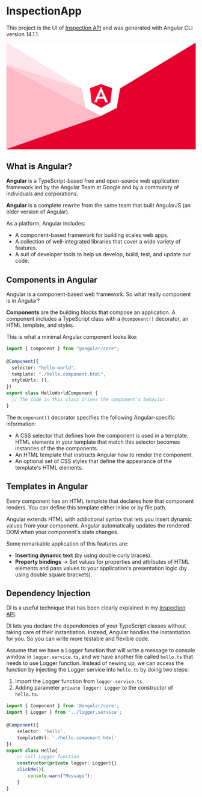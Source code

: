 # InspectionApp

This project is the UI of [Inspection API](https://github.com/khangthinh2401/inspection-api) and was generated with Angular CLI version 14.1.1.

![Angular image](./tutorial-images/angular.jpg)

## What is Angular?

**Angular** is a TypeScript-based free and open-source web application framework led by the Angular Team at Google and by a community of individuals and corporations.

**Angular** is a complete rewrite from the same team that built AngularJS (an older version of Angular).

As a platform, Angular includes:

- A component-based framework for building scales web apps.
- A collection of well-integrated libraries that cover a wide variety of features.
- A suit of developer tools to help us develop, build, test, and update our code.

## Components in Angular

Angular is a component-based web framework. So what really component is in Angular?

**Components** are the building blocks that compose an application. A component includes a TypeScript class with a `@component()` decorator, an HTML template, and styles.

This is what a minimal Angular component looks like:

```typescript
import { Component } from "@angular/core";

@Component({
  selector: "hello-world",
  template: "./hello.component.html",
  styleUrls: [],
})
export class HelloWorldComponent {
  // The code in this class drives the component's behavior.
}
```

The `@component()` decorator specifies the following Angular-specific information:

- A CSS selector that defines how the component is used in a template. HTML elements in your template that match this selector becomes instances of the the components.
- An HTML template that instructs Angular how to render the component.
- An optional set of CSS styles that define the appearance of the template's HTML elements.

## Templates in Angular

Every component has an HTML template that declares how that component renders. You can define this template either inline or by file path.

Angular extends HTML with addiotional syntax that lets you insert dynamic values from your component. Angular automatically updates the rendered DOM when your component's state changes.

Some remarkable application of this features are:

- **Inserting dynamic text** (by using double curly braces).
- **Property bindings** -> Set values for properties and attributes of HTML elements and pass values to your application's presentation logic (by using double square brackets).

## Dependency Injection

DI is a useful technique that has been clearly explained in my [Inspection API](https://github.com/khangthinh2401/inspection-api).

DI lets you declare the dependencies of your TypeScript classes without taking care of their instantiation. Instead, Angular handles the instantiation for you. So you can write more testable and flexible code.

Assume that we have a Logger function that will write a message to console window in `logger.service.ts`, and we have another file called `hello.ts` that needs to use Logger function. Instead of newing up, we can access the function by injecting the Logger service into `hello.ts` by doing two steps:

1. Import the Logger function from `logger.service.ts`.
2. Adding parameter `private logger: Logger` to the constructor of `hello.ts`.

```typescript
import { Component } from '@angular/core';
import { Logger } from '../logger.service';

@Component({
    selector: 'hello',
    templateUrl: './hello.component.html'
})
export class Hello{
    // call Logger function
    constructor(private logger: Logger){}
    clickMe(){
        console.warn("Message");
    }
}
```